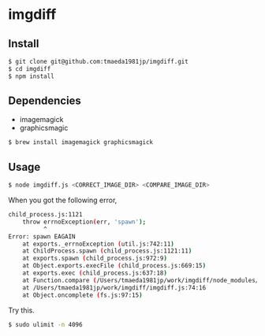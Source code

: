# imgdiff

## Install

```bash
$ git clone git@github.com:tmaeda1981jp/imgdiff.git
$ cd imgdiff
$ npm install
```

## Dependencies

- imagemagick
- graphicsmagic

```bash
$ brew install imagemagick graphicsmagick
```

## Usage

```bash
$ node imgdiff.js <CORRECT_IMAGE_DIR> <COMPARE_IMAGE_DIR>
```

When you got the following error,

```bash
child_process.js:1121
    throw errnoException(err, 'spawn');
          ^
Error: spawn EAGAIN
    at exports._errnoException (util.js:742:11)
    at ChildProcess.spawn (child_process.js:1121:11)
    at exports.spawn (child_process.js:972:9)
    at Object.exports.execFile (child_process.js:669:15)
    at exports.exec (child_process.js:637:18)
    at Function.compare (/Users/tmaeda1981jp/work/imgdiff/node_modules/gm/lib/compare.js:67:5)
    at /Users/tmaeda1981jp/work/imgdiff/imgdiff.js:74:16
    at Object.oncomplete (fs.js:97:15)
```

Try this.

```bash
$ sudo ulimit -n 4096
```
